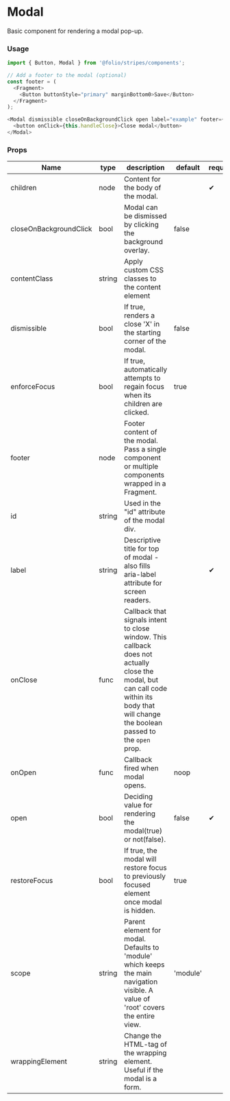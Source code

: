 # Modal
Basic component for rendering a modal pop-up.
### Usage

```js
import { Button, Modal } from '@folio/stripes/components';

// Add a footer to the modal (optional)
const footer = (
  <Fragment>
    <Button buttonStyle="primary" marginBottom0>Save</Button>
  </Fragment>
);

<Modal dismissible closeOnBackgroundClick open label="example" footer={footer}>
  <button onClick={this.handleClose}>Close modal</button>
</Modal>
```

### Props
Name | type | description | default | required
--- | --- | --- | --- | ---
children | node | Content for the body of the modal. | | &#10004;
closeOnBackgroundClick | bool | Modal can be dismissed by clicking the background overlay. | false |
contentClass | string | Apply custom CSS classes to the content element | |
dismissible | bool | If true, renders a close 'X' in the starting corner of the modal. | false |
enforceFocus | bool | If true, automatically attempts to regain focus when its children are clicked.  | true |
footer | node | Footer content of the modal. Pass a single component or multiple components wrapped in a Fragment. | |
id | string | Used in the "id" attribute of the modal div. | |
label | string | Descriptive title for top of modal - also fills aria-label attribute for screen readers. | | &#10004;
onClose | func | Callback that signals intent to close window. This callback does not actually close the modal, but can call code within its body that will change the boolean passed to the `open` prop. | |
onOpen | func | Callback fired when modal opens. | noop |
open | bool | Deciding value for rendering the modal(true) or not(false). | false | &#10004;
restoreFocus | bool | If true, the modal will restore focus to previously focused element once modal is hidden. | true |
scope | string | Parent element for modal. Defaults to 'module' which keeps the main navigation visible. A value of 'root' covers the entire view. | 'module' |
wrappingElement | string | Change the HTML-tag of the wrapping element. Useful if the modal is a form. | |
